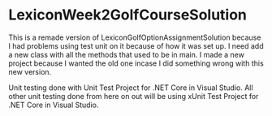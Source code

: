 # LexiconWeek2GolfCourseSolution

This is a remade version of LexiconGolfOptionAssignmentSolution because I had problems using test unit on it because of how it was set up.
I need add a new class with all the methods that used to be in main.
I made a new project because I wanted the old one incase I did something wrong with this new version.

Unit testing done with Unit Test Project for .NET Core in Visual Studio.
All other unit testing done from here on out will be using xUnit Test Project for .NET Core in Visual Studio.
